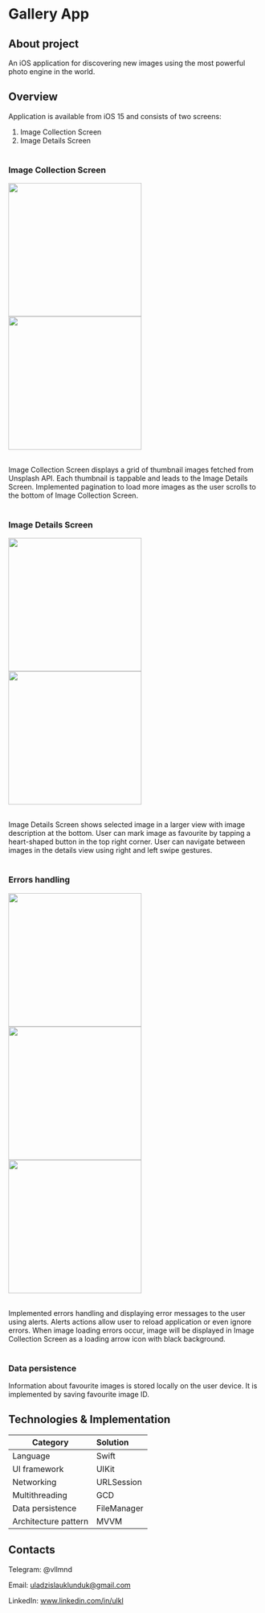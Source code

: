 # Gallery App

## About project

An iOS application for discovering new images using the most powerful photo engine in the world.

## Overview

Application is available from iOS 15 and consists of two screens:
1. Image Collection Screen
2. Image Details Screen
<br><br>

### Image Collection Screen

<img src="https://github.com/user-attachments/assets/e6ea9510-15a7-4547-a793-3deda82bb815" width="265" >
<img src="https://github.com/user-attachments/assets/3a2769eb-1b27-4457-882a-130357c41143" width="265" >
<br><br>

Image Collection Screen displays a grid of thumbnail images fetched from Unsplash API. Each thumbnail is tappable and leads to the Image Details Screen. Implemented pagination to load more images as the user scrolls to the bottom of Image Collection Screen.
<br><br>

### Image Details Screen

<img src="https://github.com/user-attachments/assets/b5da66b0-fa00-4936-be48-1265e5cd0c44" width="265" >
<img src="https://github.com/user-attachments/assets/c8c24596-fff2-493e-9d73-ee3590f771a7" width="265" >
<br><br>

Image Details Screen shows selected image in a larger view with image description at the bottom. User can mark image as favourite by tapping a heart-shaped button in the top right corner. User can navigate between images in the details view using right and left swipe gestures.
<br><br>

### Errors handling

<img src="https://github.com/user-attachments/assets/d12b5cb4-cfca-4af5-b72a-1248de298f27" width="265" >
<img src="https://github.com/user-attachments/assets/4dde850f-e3e4-460c-b742-e5f7fa64c5da" width="265" >
<img src="https://github.com/user-attachments/assets/e97dc3eb-b9cf-4508-af58-442f2829e53c" width="265" >
<br><br>

Implemented errors handling and displaying error messages to the user using alerts. Alerts actions allow user to reload application or even ignore errors. When image loading errors occur, image will be displayed in Image Collection Screen as a loading arrow icon with black background.
<br><br>

### Data persistence

Information about favourite images is stored locally on the user device. It is implemented by saving favourite image ID.  


## Technologies & Implementation

|      Category       |  Solution   |
|---------------------|:------------|
| Language            | Swift       |
| UI framework        | UIKit       |
| Networking          | URLSession  |
| Multithreading      | GCD         |
| Data persistence    | FileManager |
| Architecture pattern| MVVM        |

## Contacts

Telegram: @vllmnd

Email: uladzislauklunduk@gmail.com

LinkedIn: www.linkedin.com/in/ulkl
